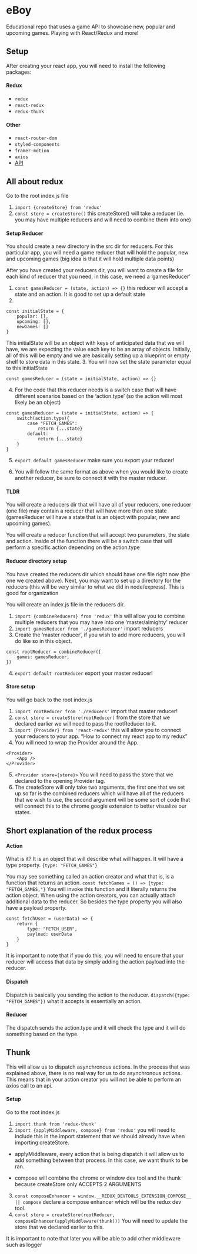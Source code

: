 # eBoy
Educational repo that uses a game API to showcase new, popular and upcoming games. Playing with React/Redux and more!

## Setup
After creating your react app, you will need to install the following packages:
#### Redux
- `redux`
- `react-redux`
- `redux-thunk`
#### Other
- `react-router-dom`
- `styled-components`
- `framer-motion`
- `axios`
- [API](https://api.rawg.io/docs/)

## All about redux
Go to the root index.js file
1. `import {createStore} from 'redux'`
2. `const store = createStore()` this createStore() will take a reducer (ie. you may have multiple reducers and will need to combine them into one)

#### Setup Reducer
You should create a new directory in the src dir for reducers. For this particular app, you will need a game reducer that will hold the popular, new and upcoming games (big idea is that it will hold multiple data points)

After you have created your reducers dir, you will want to create a file for each kind of reducer that you need, in this case, we need a ‘gamesReducer’
1. `const gamesReducer = (state, action) => {}` this reducer will accept a state and an action. It is good to set up a default state 
2. 
```
const initialState = {
	popular: [],
	upcoming: [],
	newGames: []
}
```
This initialState will be an object with keys of anticipated data that we will have, we are expecting the value each key to be an array of objects. Initially, all of this will be empty and we are basically setting up a blueprint or empty shelf to store data in this state. 
3. You will now set the state parameter equal to this initialState
```
const gamesReducer = (state = initialState, action) => {}
```
4. For the code that this reducer needs is a switch case that will have different scenarios based on the ‘action.type’ (so the action will most likely be an object)
```
const gamesReducer = (state = initialState, action) => {
	switch(action.type){
		case "FETCH_GAMES":
			return {...state}	
		default: 
			return {...state}
	}
}
```
5. `export default gamesReducer` make sure you export your reducer!

6. You will follow the same format as above when you would like to create another reducer, be sure to connect it with the master reducer. 

#### TLDR
You will create a reducers dir that will have all of your reducers, one reducer (one file) may contain a reducer that will have more than one state (gamesReducer will have a state that is an object with popular, new and upcoming games).

You will create a reducer function that will accept two parameters, the state and action. Inside of the function there will be a switch case that will perform a specific action depending on the action.type 

#### Reducer directory setup
You have created the reducers dir which should have one file right now (the one we created above). Next, you may want to set up a directory for the reducers (this will be very similar to what we did in node/express). This is good for organization

You will create an index.js file in the reducers dir. 
1. `import {combineReducers} from 'redux'` this will allow you to combine multiple reducers that you may have into one ‘master/almighty’ reducer
2. `import gamesReducer from './gamesReducer'` import reducers
3. Create the ‘master reducer’, if you wish to add more reducers, you will do like so in this object.
```
const rootReducer = combineReducer({
	games: gamesReducer,
})
```
4. `export default rootReducer` export your master reducer!

#### Store setup
You will go back to the root index.js 

1. `import rootReducer from './reducers'` import that master reducer!
2. `const store = createStore(rootReducer)` from the store that we declared earlier we will need to pass the rootReducer to it. 
3. `import {Provider} from 'react-redux'` this will allow you to connect your reducers to your app. “How to connect my react app to my redux”
4. You will need to wrap the Provider around the App.
```
<Provider>
	<App />
</Provider>
```
5. `<Provider store={store}>` You will need to pass the store that we declared to the opening Provider tag. 
6. The createStore will only take two arguments, the first one that we set up so far is the combined reducers which will have all of the reducers that we wish to use, the second argument will be some sort of code that will connect this to the chrome google extension to better visualize our states. 

## Short explanation of the redux process
#### Action
What is it? It is an object that will describe what will happen. It will have a type property. `{type: "FETCH_GAMES"}`

You may see something called an action creator and what that is, is a function that returns an action.
`const fetchGames = () => {type: "FETCH_GAMES,"}` You will invoke this function and it literally returns the action object. When using the action creators, you can actually attach additional data to the reducer. So besides the type property you will also have a payload property. 
```
const fetchUser = (userData) => {
	return {
		type: "FETCH_USER",
		payload: userData	
	}
}
```
It is important to note that if you do this, you will need to ensure that your reducer will access that data by simply adding the action.payload into the reducer. 

#### Dispatch
Dispatch is basically you sending the action to the reducer. `dispatch({type: "FETCH_GAMES"})` what it accepts is essentially an action. 

#### Reducer
The dispatch sends the action.type and it will check the type and it will do something based on the type.

## Thunk
This will allow us to dispatch asynchronous actions. In the process that was explained above, there is no real way for us to do asynchronous actions. This means that in your action creator you will not be able to perform an axios call to an api. 

#### Setup
Go to the root index.js
1. `import thunk from 'redux-thunk'` 
2. `import {applyMiddleware, compose} from 'redux'` you will need to include this in the import statement that we should already have when importing createStore. 

- applyMiddleware, every action that is being dispatch it will allow us to add something between that process. In this case, we want thunk to be ran.

- compose will combine the chrome or window dev tool and the thunk because createStore only ACCEPTS 2 ARGUMENTS

3. `const composeEnhancer = window.__REDUX_DEVTOOLS_EXTENSION_COMPOSE__ || compose` declare a compose enhancer which will be the redux dev tool. 
4. `const store = createStore(rootReducer, composeEnhancer(applyMiddleware(thunk)))` You will need to update the store that we declared earlier to this.

It is important to note that later you will be able to add other middleware such as logger 
















